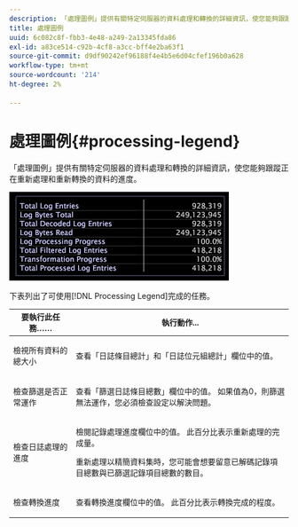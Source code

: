 ```yaml
---
description: 「處理圖例」提供有關特定伺服器的資料處理和轉換的詳細資訊，使您能夠跟蹤正在重新處理和重新轉換的資料的進度。
title: 處理圖例
uuid: 6c082c8f-fbb3-4e48-a249-2a13345fda86
exl-id: a83ce514-c92b-4cf8-a3cc-bff4e2ba63f1
source-git-commit: d9df90242ef96188f4e4b5e6d04cfef196b0a628
workflow-type: tm+mt
source-wordcount: '214'
ht-degree: 2%

---
```


# 處理圖例{#processing-legend}

「處理圖例」提供有關特定伺服器的資料處理和轉換的詳細資訊，使您能夠跟蹤正在重新處理和重新轉換的資料的進度。

![](assets/vis_ProcessingLegend.png)

下表列出了可使用[!DNL Processing Legend]完成的任務。

<table id="table_6149250C44B14C44A3CB1CEF68B280C6"> 
 <thead> 
  <tr> 
   <th colname="col1" class="entry"> 要執行此任務…… </th> 
   <th colname="col2" class="entry"> 執行動作... </th> 
  </tr> 
 </thead>
 <tbody> 
  <tr> 
   <td colname="col1"> <p>檢視所有資料的總大小 </p> </td> 
   <td colname="col2"> <p>查看「<span class="wintitle">日誌條目總計</span>」和「<span class="wintitle">日誌位元組總計</span>」欄位中的值。 </p> </td> 
  </tr> 
  <tr> 
   <td colname="col1"> <p>檢查篩選是否正常運作 </p> </td> 
   <td colname="col2"> <p>查看「<span class="wintitle">篩選日誌條目總數</span>」欄位中的值。 如果值為0，則篩選無法運作，您必須檢查設定以解決問題。 </p> </td> 
  </tr> 
  <tr> 
   <td colname="col1"> <p>檢查日誌處理的進度 </p> </td> 
   <td colname="col2"> <p>檢閱<span class="wintitle">記錄處理進度</span>欄位中的值。 此百分比表示重新處理的完成量。 </p> <p>重新處理以精簡資料集時，您可能會想要留意<span class="wintitle">已解碼記錄項目總數</span>與<span class="wintitle">已篩選記錄項目總數</span>的數目。 </p> </td> 
  </tr> 
  <tr> 
   <td colname="col1"> <p>檢查轉換進度 </p> </td> 
   <td colname="col2"> <p>查看<span class="wintitle">轉換進度</span>欄位中的值。 此百分比表示轉換完成的程度。 </p> </td> 
  </tr> 
 </tbody> 
</table>
